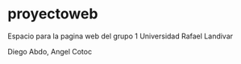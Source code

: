 # proyectoweb
Espacio para la pagina web del grupo 1 Universidad Rafael Landivar

Diego Abdo, Angel Cotoc
